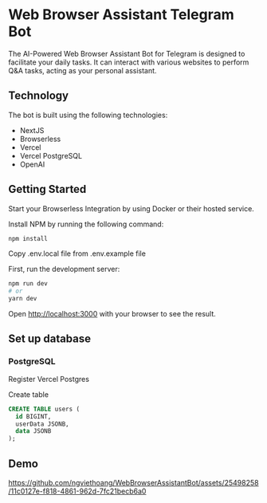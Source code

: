 # Web Browser Assistant Telegram Bot

The AI-Powered Web Browser Assistant Bot for Telegram is designed to facilitate your daily tasks. It can interact with various websites to perform Q&A tasks, acting as your personal assistant.

## Technology

The bot is built using the following technologies:

- NextJS
- Browserless
- Vercel
- Vercel PostgreSQL
- OpenAI

## Getting Started

Start your Browserless Integration by using Docker or their hosted service.

Install NPM by running the following command:

```bash
npm install
```

Copy .env.local file from .env.example file

First, run the development server:

```bash
npm run dev
# or
yarn dev
```

Open [http://localhost:3000](http://localhost:3000) with your browser to see the result.

## Set up database

### PostgreSQL

Register Vercel Postgres

Create table

```sql
CREATE TABLE users (
  id BIGINT,
  userData JSONB,
  data JSONB
);
```

## Demo



https://github.com/ngviethoang/WebBrowserAssistantBot/assets/25498258/11c0127e-f818-4861-962d-7fc21becb6a0


